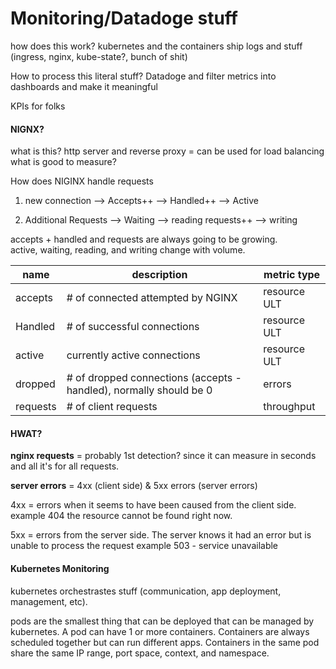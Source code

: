 # Monitoring/Datadoge stuff

how does this work? kubernetes and the containers ship logs and stuff
(ingress, nginx, kube-state?, bunch of shit)

How to process this literal stuff?
Datadoge and filter metrics into dashboards and make it meaningful

KPIs for folks
#### NIGNX? <br/>
what is this? http server and reverse proxy = can be used for load balancing <br/>
what is good to measure?

How does NIGINX handle requests

1. new connection --> Accepts++ --> Handled++ --> Active

2. Additional Requests --> Waiting --> reading requests++ --> writing

accepts + handled and requests are always going to be growing. <br/>
active, waiting, reading, and writing change with volume.

name | description | metric type
--- | --- | ---
accepts | # of connected attempted by NGINX | resource ULT
Handled | # of successful connections | resource ULT
active | currently active connections | resource ULT
dropped | # of dropped connections (accepts - handled),  normally should be 0 | errors
requests | # of client requests | throughput

#### HWAT?

__nginx requests__ = probably 1st detection? since it can measure in seconds and
all it's for all requests.

__server errors__ = 4xx (client side) & 5xx errors (server errors)

4xx = errors when it seems to have been caused from the client side. example 404
the resource cannot be found right now.

5xx = errors from the server side. The server knows it had an error
but is unable to process the request example 503 - service unavailable 

#### Kubernetes Monitoring
kubernetes orchestrastes stuff (communication, app deployment, management, etc).

pods are the smallest thing that can be deployed that can be managed by
kubernetes.
A pod can have 1 or more containers. Containers are always scheduled
together but can run different apps. Containers in the same pod share the same
IP range, port space, context, and namespace.
